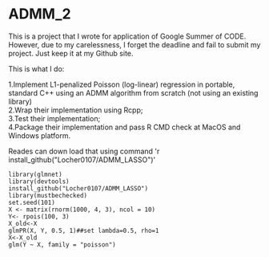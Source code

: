 # ADMM_2


This is a project that I wrote for application of Google Summer of CODE. However, due to my carelessness, I forget the deadline and fail to submit my project. Just keep it at my Github site.

This is what I do:

1.Implement L1-penalized Poisson (log-linear) regression in portable, standard C++ using an ADMM algorithm from scratch (not using an existing library)  
2.Wrap their implementation using Rcpp;  
3.Test their implementation;  
4.Package their implementation and pass R CMD check at MacOS and Windows platform.  

Reades can down load that using command 'r install_github("Locher0107/ADMM_LASSO")'



```{r}
library(glmnet)
library(devtools)
install_github("Locher0107/ADMM_LASSO")
library(mustbechecked)
set.seed(101)
X <- matrix(rnorm(1000, 4, 3), ncol = 10)
Y<- rpois(100, 3)
X_old<-X
glmPR(X, Y, 0.5, 1)##set lambda=0.5, rho=1
X<-X_old
glm(Y ~ X, family = "poisson")

```
